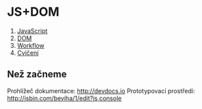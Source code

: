 # JS+DOM

1. [JavaScript](js.md)
2. [DOM](dom.md)
3. [Workflow](workflow.md)
4. [Cvičení](exercise.md)

## Než začneme

Prohlížeč dokumentace: http://devdocs.io
Prototypovací prostředí: http://jsbin.com/beviha/1/edit?js,console